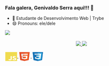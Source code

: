 ### Fala galera, Genivaldo Serra aqui!!! 👋

- 🌱 Estudante de Desenvolvimento Web | Trybe
- 😄 Pronouns: ele/dele

<!-- Minhas Redes -->
<div>
 <a href="https://www.linkedin.com/in/genivaldoserra" target="_blank"><img src="https://img.shields.io/badge/-LinkedIn-%230077B5?style=for-the-    badge&logo=linkedin&logoColor=white" target="_blank"></a>
</div><br>

<!-- Dashboard -->
<div align="center">
 <a href="https://github.com/GenivaldoSerra">
 <img height="120em" src="https://github-readme-stats.vercel.app/api?username=GenivaldoSerra&show_icons=true&theme=merko&include_all_commits=true&count_private=true"/>
 <img height="120em" src="https://github-readme-stats.vercel.app/api/top-langs/?username=GenivaldoSerra&layout=compact&langs_count=7&theme=merko"/>
</div>
 
<!-- Icones das linguagens -->
<div style="display: inline_block"><br>
  <img align="center" alt="JavaScript" height="30" width="40" src="https://raw.githubusercontent.com/devicons/devicon/master/icons/javascript/javascript-plain.svg">
  <!--<img align="center" alt="Ts" height="30" width="40" src="https://raw.githubusercontent.com/devicons/devicon/master/icons/typescript/typescript-plain.svg">-->
  <!--<img align="center" alt="React" height="30" width="40" src="https://raw.githubusercontent.com/devicons/devicon/master/icons/react/react-original.svg">-->
  <img align="center" alt="HTML5" height="30" width="40" src="https://raw.githubusercontent.com/devicons/devicon/master/icons/html5/html5-original.svg">
  <img align="center" alt="CSS3" height="30" width="40" src="https://raw.githubusercontent.com/devicons/devicon/master/icons/css3/css3-original.svg">
  <!--<img align="center" alt="Python" height="30" width="40" src="https://raw.githubusercontent.com/devicons/devicon/master/icons/python/python-original.svg">-->
  <!--<img align="center" alt="Csharp" height="30" width="40" src="https://raw.githubusercontent.com/devicons/devicon/master/icons/csharp/csharp-original.svg">-->
</div>
